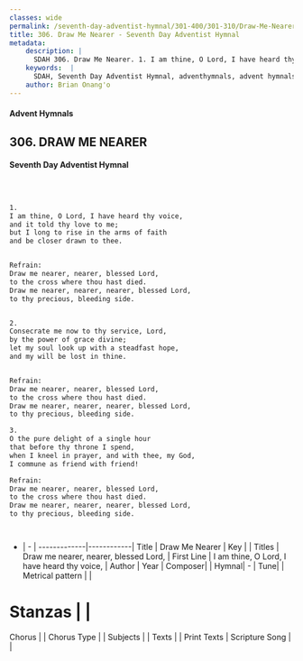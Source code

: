```yaml
---
classes: wide
permalink: /seventh-day-adventist-hymnal/301-400/301-310/Draw-Me-Nearer/
title: 306. Draw Me Nearer - Seventh Day Adventist Hymnal
metadata:
    description: |
      SDAH 306. Draw Me Nearer. 1. I am thine, O Lord, I have heard thy voice, and it told thy love to me; but I long to rise in the arms of faith and be closer drawn to thee. 
    keywords:  |
      SDAH, Seventh Day Adventist Hymnal, adventhymnals, advent hymnals, Draw Me Nearer, I am thine, O Lord, I have heard thy voice, ,Draw me nearer, nearer, blessed Lord,
    author: Brian Onang'o
---
```


#### Advent Hymnals
## 306. DRAW ME NEARER
#### Seventh Day Adventist Hymnal

```txt



1.
I am thine, O Lord, I have heard thy voice,
and it told thy love to me;
but I long to rise in the arms of faith
and be closer drawn to thee.


Refrain:
Draw me nearer, nearer, blessed Lord,
to the cross where thou hast died.
Draw me nearer, nearer, nearer, blessed Lord,
to thy precious, bleeding side.


2.
Consecrate me now to thy service, Lord,
by the power of grace divine;
let my soul look up with a steadfast hope,
and my will be lost in thine.


Refrain:
Draw me nearer, nearer, blessed Lord,
to the cross where thou hast died.
Draw me nearer, nearer, nearer, blessed Lord,
to thy precious, bleeding side.

3.
O the pure delight of a single hour
that before thy throne I spend,
when I kneel in prayer, and with thee, my God,
I commune as friend with friend!

Refrain:
Draw me nearer, nearer, blessed Lord,
to the cross where thou hast died.
Draw me nearer, nearer, nearer, blessed Lord,
to thy precious, bleeding side.




```

- |   -  |
-------------|------------|
Title | Draw Me Nearer |
Key |  |
Titles | Draw me nearer, nearer, blessed Lord, |
First Line | I am thine, O Lord, I have heard thy voice, |
Author | 
Year | 
Composer|  |
Hymnal|  - |
Tune|  |
Metrical pattern | |
# Stanzas |  |
Chorus |  |
Chorus Type |  |
Subjects |  |
Texts |  |
Print Texts | 
Scripture Song |  |
  
